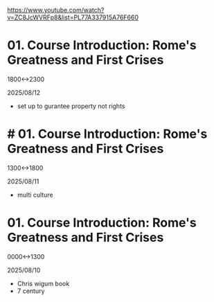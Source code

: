 https://www.youtube.com/watch?v=ZC8JcWVRFp8&list=PL77A337915A76F660

# 01. Course Introduction: Rome's Greatness and First Crises

1800<->2300

2025/08/12

- set up to gurantee property not rights

# # 01. Course Introduction: Rome's Greatness and First Crises
1300<->1800

2025/08/11

- multi culture

# 01. Course Introduction: Rome's Greatness and First Crises

0000<->1300

2025/08/10

- Chris wigum book
- 7 century

